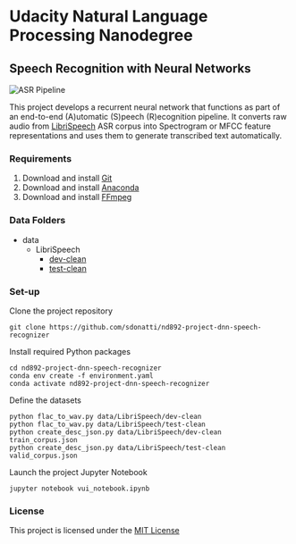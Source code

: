 # Udacity Natural Language Processing Nanodegree

## Speech Recognition with Neural Networks

![ASR Pipeline](./images/pipeline.png)

This project develops a recurrent neural network that functions as part of an end-to-end (A)utomatic (S)peech (R)ecognition pipeline. It converts raw audio from [LibriSpeech](https://www.openslr.org/12) ASR corpus into Spectrogram or MFCC feature representations and uses them to generate transcribed text automatically.

### Requirements

1. Download and install [Git](https://git-scm.com)
2. Download and install [Anaconda](https://www.anaconda.com)
3. Download and install [FFmpeg](https://ffmpeg.org)

### Data Folders

- data
  - LibriSpeech
    - [dev-clean](https://www.openslr.org/resources/12/dev-clean.tar.gz)
    - [test-clean](https://www.openslr.org/resources/12/test-clean.tar.gz)

### Set-up

Clone the project repository
```
git clone https://github.com/sdonatti/nd892-project-dnn-speech-recognizer
```

Install required Python packages
```
cd nd892-project-dnn-speech-recognizer
conda env create -f environment.yaml
conda activate nd892-project-dnn-speech-recognizer
```

Define the datasets
```
python flac_to_wav.py data/LibriSpeech/dev-clean
python flac_to_wav.py data/LibriSpeech/test-clean
python create_desc_json.py data/LibriSpeech/dev-clean train_corpus.json
python create_desc_json.py data/LibriSpeech/test-clean valid_corpus.json
```

Launch the project Jupyter Notebook
```
jupyter notebook vui_notebook.ipynb
```

### License

This project is licensed under the [MIT License](LICENSE)
